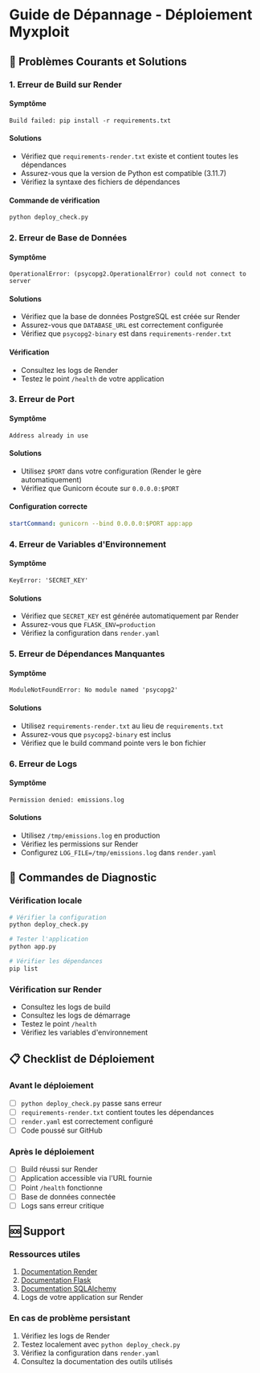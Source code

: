 # Guide de Dépannage - Déploiement Myxploit

## 🚨 Problèmes Courants et Solutions

### 1. Erreur de Build sur Render

#### Symptôme
```
Build failed: pip install -r requirements.txt
```

#### Solutions
- Vérifiez que `requirements-render.txt` existe et contient toutes les dépendances
- Assurez-vous que la version de Python est compatible (3.11.7)
- Vérifiez la syntaxe des fichiers de dépendances

#### Commande de vérification
```bash
python deploy_check.py
```

### 2. Erreur de Base de Données

#### Symptôme
```
OperationalError: (psycopg2.OperationalError) could not connect to server
```

#### Solutions
- Vérifiez que la base de données PostgreSQL est créée sur Render
- Assurez-vous que `DATABASE_URL` est correctement configurée
- Vérifiez que `psycopg2-binary` est dans `requirements-render.txt`

#### Vérification
- Consultez les logs de Render
- Testez le point `/health` de votre application

### 3. Erreur de Port

#### Symptôme
```
Address already in use
```

#### Solutions
- Utilisez `$PORT` dans votre configuration (Render le gère automatiquement)
- Vérifiez que Gunicorn écoute sur `0.0.0.0:$PORT`

#### Configuration correcte
```yaml
startCommand: gunicorn --bind 0.0.0.0:$PORT app:app
```

### 4. Erreur de Variables d'Environnement

#### Symptôme
```
KeyError: 'SECRET_KEY'
```

#### Solutions
- Vérifiez que `SECRET_KEY` est générée automatiquement par Render
- Assurez-vous que `FLASK_ENV=production`
- Vérifiez la configuration dans `render.yaml`

### 5. Erreur de Dépendances Manquantes

#### Symptôme
```
ModuleNotFoundError: No module named 'psycopg2'
```

#### Solutions
- Utilisez `requirements-render.txt` au lieu de `requirements.txt`
- Assurez-vous que `psycopg2-binary` est inclus
- Vérifiez que le build command pointe vers le bon fichier

### 6. Erreur de Logs

#### Symptôme
```
Permission denied: emissions.log
```

#### Solutions
- Utilisez `/tmp/emissions.log` en production
- Vérifiez les permissions sur Render
- Configurez `LOG_FILE=/tmp/emissions.log` dans `render.yaml`

## 🔧 Commandes de Diagnostic

### Vérification locale
```bash
# Vérifier la configuration
python deploy_check.py

# Tester l'application
python app.py

# Vérifier les dépendances
pip list
```

### Vérification sur Render
- Consultez les logs de build
- Consultez les logs de démarrage
- Testez le point `/health`
- Vérifiez les variables d'environnement

## 📋 Checklist de Déploiement

### Avant le déploiement
- [ ] `python deploy_check.py` passe sans erreur
- [ ] `requirements-render.txt` contient toutes les dépendances
- [ ] `render.yaml` est correctement configuré
- [ ] Code poussé sur GitHub

### Après le déploiement
- [ ] Build réussi sur Render
- [ ] Application accessible via l'URL fournie
- [ ] Point `/health` fonctionne
- [ ] Base de données connectée
- [ ] Logs sans erreur critique

## 🆘 Support

### Ressources utiles
1. [Documentation Render](https://render.com/docs)
2. [Documentation Flask](https://flask.palletsprojects.com/)
3. [Documentation SQLAlchemy](https://docs.sqlalchemy.org/)
4. Logs de votre application sur Render

### En cas de problème persistant
1. Vérifiez les logs de Render
2. Testez localement avec `python deploy_check.py`
3. Vérifiez la configuration dans `render.yaml`
4. Consultez la documentation des outils utilisés

